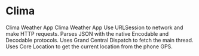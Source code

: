 # Clima
Clima Weather App Clima Weather App Use URLSession to network and make HTTP requests. Parses JSON with the native Encodable and Decodable protocols. Uses Grand Central Dispatch to fetch the main thread. Uses Core Location to get the current location from the phone GPS.
